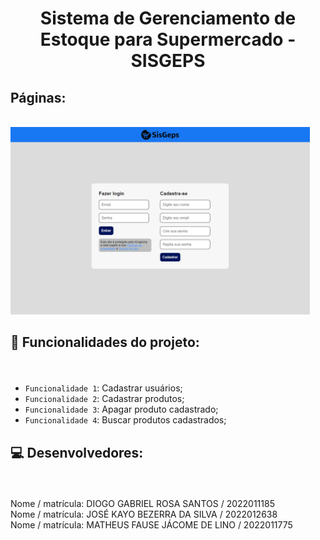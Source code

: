 <h1 align="center"> Sistema de Gerenciamento de Estoque para Supermercado - SISGEPS </h1>

<h2>Páginas:</h2><br>

<img src="App/src/img/Login.png" height="300px"/>

<h2> <p>&#128204 Funcionalidades do projeto:</p> </h2> <br>

- `Funcionalidade 1`: Cadastrar usuários;
- `Funcionalidade 2`: Cadastrar produtos;
- `Funcionalidade 3`: Apagar produto cadastrado;
- `Funcionalidade 4`: Buscar produtos cadastrados; <br>

<h2> <p>&#128187 Desenvolvedores:</p> </h2> <br>

Nome / matrícula: DIOGO GABRIEL ROSA SANTOS / 2022011185 <br>
Nome / matrícula: JOSÉ KAYO BEZERRA DA SILVA / 2022012638 <br>
Nome / matrícula: MATHEUS FAUSE JÁCOME DE LINO / 2022011775  
